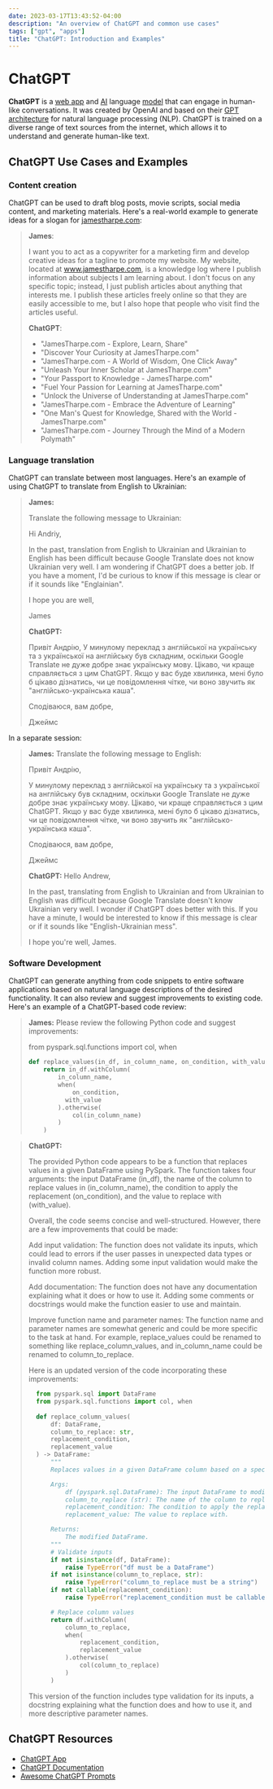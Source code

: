 ```yaml
---
date: 2023-03-17T13:43:52-04:00
description: "An overview of ChatGPT and common use cases"
tags: ["gpt", "apps"]
title: "ChatGPT: Introduction and Examples"
---
```


# ChatGPT

**ChatGPT** is a [web app](apps.md) and [AI](artificial-intelligence.md) language [model](machine-learning.md) that can engage in human-like conversations. It was created by OpenAI and based on their [GPT architecture](gpt.md) for natural language processing (NLP). ChatGPT is trained on a diverse range of text sources from the internet, which allows it to understand and generate human-like text.

## ChatGPT Use Cases and Examples

### Content creation

ChatGPT can be used to draft blog posts, movie scripts, social media content, and marketing materials. Here's a real-world example to generate ideas for a slogan for [jamestharpe.com](https://www.jamestharpe.com/):

> **James**:
>
> I want you to act as a copywriter for a marketing firm and develop creative ideas for a tagline to promote my website. My website, located at www.jamestharpe.com, is a knowledge log where I publish information about subjects I am learning about. I don't focus on any specific topic; instead, I just publish articles about anything that interests me. I publish these articles freely online so that they are easily accessible to me, but I also hope that people who visit find the articles useful.
>
> **ChatGPT**:
>
> * "JamesTharpe.com - Explore, Learn, Share"
> * "Discover Your Curiosity at JamesTharpe.com"
> * "JamesTharpe.com - A World of Wisdom, One Click Away"
> * "Unleash Your Inner Scholar at JamesTharpe.com"
> * "Your Passport to Knowledge - JamesTharpe.com"
> * "Fuel Your Passion for Learning at JamesTharpe.com"
> * "Unlock the Universe of Understanding at JamesTharpe.com"
> * "JamesTharpe.com - Embrace the Adventure of Learning"
> * "One Man's Quest for Knowledge, Shared with the World - JamesTharpe.com"
> * "JamesTharpe.com - Journey Through the Mind of a Modern Polymath"

### Language translation

ChatGPT can translate between most languages. Here's an example of using ChatGPT to translate from English to Ukrainian:

> **James:**
>
> Translate the following message to Ukrainian:
>
> Hi Andriy,
>
> In the past, translation from English to Ukrainian and Ukrainian to English has been difficult because Google Translate does not know Ukrainian very well. I am wondering if ChatGPT does a better job. If you have a moment, I'd be curious to know if this message is clear or if it sounds like "Englainian".
>
> I hope you are well,
>
> James
>
> **ChatGPT:**
>
> Привіт Андрію,
> У минулому переклад з англійської на українську та з української на англійську був складним, оскільки Google Translate не дуже добре знає українську мову. Цікаво, чи краще справляється з цим ChatGPT. Якщо у вас буде хвилинка, мені було б цікаво дізнатись, чи це повідомлення чітке, чи воно звучить як "англійсько-українська каша".
>
> Сподіваюся, вам добре,
>
> Джеймс

In a separate session:

> **James:**
> Translate the following message to English:
>
> Привіт Андрію,
>
> У минулому переклад з англійської на українську та з української на англійську був складним, оскільки Google Translate не дуже добре знає українську мову. Цікаво, чи краще справляється з цим ChatGPT. Якщо у вас буде хвилинка, мені було б цікаво дізнатись, чи це повідомлення чітке, чи воно звучить як "англійсько-українська каша".
>
> Сподіваюся, вам добре,
>
> Джеймс
>
> **ChatGPT:**
> Hello Andrew,
>
> In the past, translating from English to Ukrainian and from Ukrainian to English was difficult because Google Translate doesn't know Ukrainian very well. I wonder if ChatGPT does better with this. If you have a minute, I would be interested to know if this message is clear or if it sounds like "English-Ukrainian mess".
>
> I hope you're well,
> James.

### Software Development

ChatGPT can generate anything from code snippets to entire software applications based on natural
language descriptions of the desired functionality. It can also review and suggest improvements to
existing code. Here's an example of a ChatGPT-based code review:

> **James:**
> Please review the following Python code and suggest improvements:
>
> from pyspark.sql.functions import col, when
>
> ```python
> def replace_values(in_df, in_column_name, on_condition, with_value):
>     return in_df.withColumn(
>         in_column_name,
>         when(
>             on_condition, 
> 			with_value
>         ).otherwise(
>             col(in_column_name)
>         )
>     )
> ```

> **ChatGPT:**
>
> The provided Python code appears to be a function that replaces values in a given DataFrame using PySpark. The function takes four arguments: the input DataFrame (in_df), the name of the column to replace values in (in_column_name), the condition to apply the replacement (on_condition), and the value to replace with (with_value).
>
> Overall, the code seems concise and well-structured. However, there are a few improvements that could be made:
>
> Add input validation: The function does not validate its inputs, which could lead to errors if the user passes in unexpected data types or invalid column names. Adding some input validation would make the function more robust.
>
> Add documentation: The function does not have any documentation explaining what it does or how to use it. Adding some comments or docstrings would make the function easier to use and maintain.
>
> Improve function name and parameter names: The function name and parameter names are somewhat generic and could be more specific to the task at hand. For example, replace_values could be renamed to something like replace_column_values, and in_column_name could be renamed to column_to_replace.
>
> Here is an updated version of the code incorporating these improvements:
>
> ```python
>	from pyspark.sql import DataFrame
>	from pyspark.sql.functions import col, when
>	
>	def replace_column_values(
>		df: DataFrame,
>		column_to_replace: str,
>		replacement_condition,
>		replacement_value
>	) -> DataFrame:
>		"""
>		Replaces values in a given DataFrame column based on a specified condition.
>
>		Args:
>			df (pyspark.sql.DataFrame): The input DataFrame to modify.
>			column_to_replace (str): The name of the column to replace values in.
>			replacement_condition: The condition to apply the replacement.
>			replacement_value: The value to replace with.
>
>		Returns:
>			The modified DataFrame.
>		"""
>		# Validate inputs
>		if not isinstance(df, DataFrame):
>			raise TypeError("df must be a DataFrame")
>		if not isinstance(column_to_replace, str):
>			raise TypeError("column_to_replace must be a string")
>		if not callable(replacement_condition):
>			raise TypeError("replacement_condition must be callable")
>
>		# Replace column values
>		return df.withColumn(
>			column_to_replace,
>			when(
>				replacement_condition,
>				replacement_value
>			).otherwise(
>				col(column_to_replace)
>			)
>		)
>```
>
> This version of the function includes type validation for its inputs, a docstring explaining what the function does and how to use it, and more descriptive parameter names.

## ChatGPT Resources

* [ChatGPT App](https://chat.openai.com/chat)
* [ChatGPT Documentation](https://platform.openai.com/docs/models/chatgpt)
* [Awesome ChatGPT Prompts](https://github.com/f/awesome-chatgpt-prompts)
